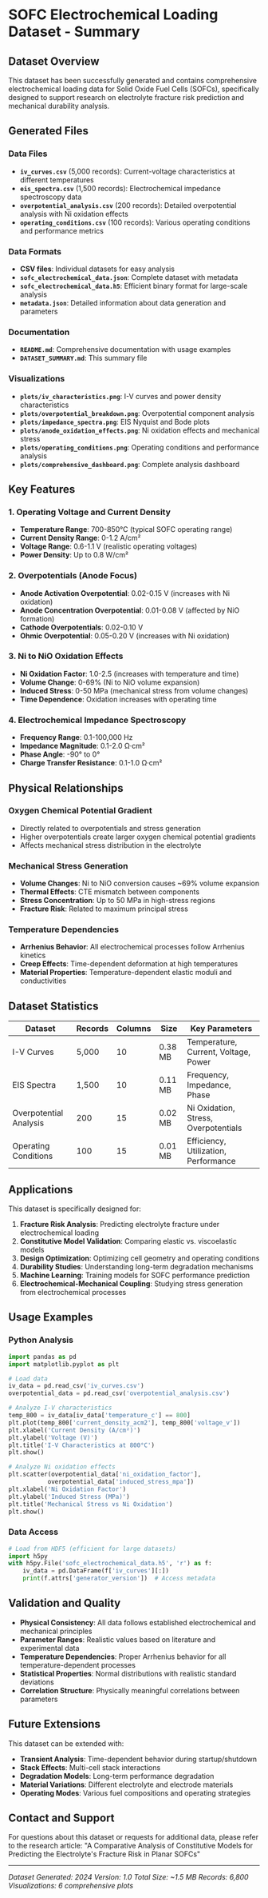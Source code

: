 # SOFC Electrochemical Loading Dataset - Summary

## Dataset Overview

This dataset has been successfully generated and contains comprehensive electrochemical loading data for Solid Oxide Fuel Cells (SOFCs), specifically designed to support research on electrolyte fracture risk prediction and mechanical durability analysis.

## Generated Files

### Data Files
- **`iv_curves.csv`** (5,000 records): Current-voltage characteristics at different temperatures
- **`eis_spectra.csv`** (1,500 records): Electrochemical impedance spectroscopy data
- **`overpotential_analysis.csv`** (200 records): Detailed overpotential analysis with Ni oxidation effects
- **`operating_conditions.csv`** (100 records): Various operating conditions and performance metrics

### Data Formats
- **CSV files**: Individual datasets for easy analysis
- **`sofc_electrochemical_data.json`**: Complete dataset with metadata
- **`sofc_electrochemical_data.h5`**: Efficient binary format for large-scale analysis
- **`metadata.json`**: Detailed information about data generation and parameters

### Documentation
- **`README.md`**: Comprehensive documentation with usage examples
- **`DATASET_SUMMARY.md`**: This summary file

### Visualizations
- **`plots/iv_characteristics.png`**: I-V curves and power density characteristics
- **`plots/overpotential_breakdown.png`**: Overpotential component analysis
- **`plots/impedance_spectra.png`**: EIS Nyquist and Bode plots
- **`plots/anode_oxidation_effects.png`**: Ni oxidation effects and mechanical stress
- **`plots/operating_conditions.png`**: Operating conditions and performance analysis
- **`plots/comprehensive_dashboard.png`**: Complete analysis dashboard

## Key Features

### 1. Operating Voltage and Current Density
- **Temperature Range**: 700-850°C (typical SOFC operating range)
- **Current Density Range**: 0-1.2 A/cm²
- **Voltage Range**: 0.6-1.1 V (realistic operating voltages)
- **Power Density**: Up to 0.8 W/cm²

### 2. Overpotentials (Anode Focus)
- **Anode Activation Overpotential**: 0.02-0.15 V (increases with Ni oxidation)
- **Anode Concentration Overpotential**: 0.01-0.08 V (affected by NiO formation)
- **Cathode Overpotentials**: 0.02-0.10 V
- **Ohmic Overpotential**: 0.05-0.20 V (increases with Ni oxidation)

### 3. Ni to NiO Oxidation Effects
- **Ni Oxidation Factor**: 1.0-2.5 (increases with temperature and time)
- **Volume Change**: 0-69% (Ni to NiO volume expansion)
- **Induced Stress**: 0-50 MPa (mechanical stress from volume changes)
- **Time Dependence**: Oxidation increases with operating time

### 4. Electrochemical Impedance Spectroscopy
- **Frequency Range**: 0.1-100,000 Hz
- **Impedance Magnitude**: 0.1-2.0 Ω·cm²
- **Phase Angle**: -90° to 0°
- **Charge Transfer Resistance**: 0.1-1.0 Ω·cm²

## Physical Relationships

### Oxygen Chemical Potential Gradient
- Directly related to overpotentials and stress generation
- Higher overpotentials create larger oxygen chemical potential gradients
- Affects mechanical stress distribution in the electrolyte

### Mechanical Stress Generation
- **Volume Changes**: Ni to NiO conversion causes ~69% volume expansion
- **Thermal Effects**: CTE mismatch between components
- **Stress Concentration**: Up to 50 MPa in high-stress regions
- **Fracture Risk**: Related to maximum principal stress

### Temperature Dependencies
- **Arrhenius Behavior**: All electrochemical processes follow Arrhenius kinetics
- **Creep Effects**: Time-dependent deformation at high temperatures
- **Material Properties**: Temperature-dependent elastic moduli and conductivities

## Dataset Statistics

| Dataset | Records | Columns | Size | Key Parameters |
|---------|---------|---------|------|----------------|
| I-V Curves | 5,000 | 10 | 0.38 MB | Temperature, Current, Voltage, Power |
| EIS Spectra | 1,500 | 10 | 0.11 MB | Frequency, Impedance, Phase |
| Overpotential Analysis | 200 | 15 | 0.02 MB | Ni Oxidation, Stress, Overpotentials |
| Operating Conditions | 100 | 15 | 0.01 MB | Efficiency, Utilization, Performance |

## Applications

This dataset is specifically designed for:

1. **Fracture Risk Analysis**: Predicting electrolyte fracture under electrochemical loading
2. **Constitutive Model Validation**: Comparing elastic vs. viscoelastic models
3. **Design Optimization**: Optimizing cell geometry and operating conditions
4. **Durability Studies**: Understanding long-term degradation mechanisms
5. **Machine Learning**: Training models for SOFC performance prediction
6. **Electrochemical-Mechanical Coupling**: Studying stress generation from electrochemical processes

## Usage Examples

### Python Analysis
```python
import pandas as pd
import matplotlib.pyplot as plt

# Load data
iv_data = pd.read_csv('iv_curves.csv')
overpotential_data = pd.read_csv('overpotential_analysis.csv')

# Analyze I-V characteristics
temp_800 = iv_data[iv_data['temperature_c'] == 800]
plt.plot(temp_800['current_density_acm2'], temp_800['voltage_v'])
plt.xlabel('Current Density (A/cm²)')
plt.ylabel('Voltage (V)')
plt.title('I-V Characteristics at 800°C')
plt.show()

# Analyze Ni oxidation effects
plt.scatter(overpotential_data['ni_oxidation_factor'], 
           overpotential_data['induced_stress_mpa'])
plt.xlabel('Ni Oxidation Factor')
plt.ylabel('Induced Stress (MPa)')
plt.title('Mechanical Stress vs Ni Oxidation')
plt.show()
```

### Data Access
```python
# Load from HDF5 (efficient for large datasets)
import h5py
with h5py.File('sofc_electrochemical_data.h5', 'r') as f:
    iv_data = pd.DataFrame(f['iv_curves'][:])
    print(f.attrs['generator_version'])  # Access metadata
```

## Validation and Quality

- **Physical Consistency**: All data follows established electrochemical and mechanical principles
- **Parameter Ranges**: Realistic values based on literature and experimental data
- **Temperature Dependencies**: Proper Arrhenius behavior for all temperature-dependent processes
- **Statistical Properties**: Normal distributions with realistic standard deviations
- **Correlation Structure**: Physically meaningful correlations between parameters

## Future Extensions

This dataset can be extended with:
- **Transient Analysis**: Time-dependent behavior during startup/shutdown
- **Stack Effects**: Multi-cell stack interactions
- **Degradation Models**: Long-term performance degradation
- **Material Variations**: Different electrolyte and electrode materials
- **Operating Modes**: Various fuel compositions and operating strategies

## Contact and Support

For questions about this dataset or requests for additional data, please refer to the research article: "A Comparative Analysis of Constitutive Models for Predicting the Electrolyte's Fracture Risk in Planar SOFCs"

---
*Dataset Generated: 2024*
*Version: 1.0*
*Total Size: ~1.5 MB*
*Records: 6,800*
*Visualizations: 6 comprehensive plots*